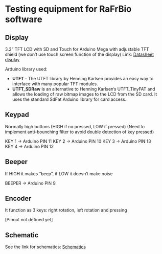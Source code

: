 # Testing equipment for RaFrBio software

## Display 
3.2” TFT LCD with SD and Touch for Arduino Mega with adjustable TFT shield
(we don’t use touch screen function of the display)
Link:	[Datasheet display](https://drive.google.com/open?id=0B3NM4_m6O6VkZUs2ZkctZUhVSmM)

Arduino library used:
* **UTFT** - The UTFT library by Henning Karlsen provides an easy way to interface with many popular TFT modules.
* **UTFT_SDRaw** is an alternative to Henning Karlsen’s UTFT_TinyFAT and allows the loading of raw bitmap images to the LCD from the SD card. It uses the standard SdFat Arduino library for card access.


## Keypad
Normally high buttons (HIGH if no pressed, LOW if pressed)
(Need to implement anti-bounching filter to avoid double detection of key pressed)

KEY 1 -> Arduino PIN 11
KEY 2 -> Arduino PIN 10
KEY 3 -> Arduino PIN 13
KEY 4 -> Arduino PIN 12


## Beeper
If HIGH it makes “beep”, if LOW it doesn’t make noise

BEEPER -> Arduino PIN 9


## Encoder
It function as 3 keys: right rotation, left rotation and pressing

[Pinout not defined yet]


## Schematic
See the link for schematics: [Schematics](https://drive.google.com/open?id=0B7P0y6jUr96xZUoweGF4eUUxajA)
